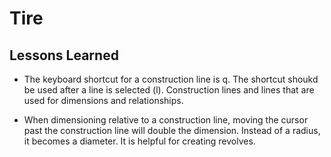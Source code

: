 # Tire

## Lessons Learned

* The keyboard shortcut for a construction line is q. The shortcut shoukd be used after a line is selected (l). Construction lines and lines that are used for dimensions and relationships. 

* When dimensioning relative to a construction line, moving the cursor past the construction line will double the dimension. Instead of a radius, it becomes a diameter. It is helpful for creating revolves.
